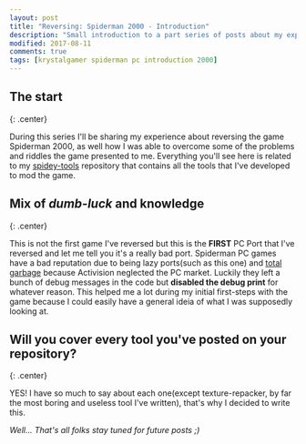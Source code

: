 ```yaml
---
layout: post
title: "Reversing: Spiderman 2000 - Introduction"
description: "Small introduction to a part series of posts about my experience with Spiderman 2000 (PC Version)"
modified: 2017-08-11
comments: true
tags: [krystalgamer spiderman pc introduction 2000]
---
```


## The start
{: .center}

During this series I'll be sharing my experience about reversing the game Spiderman 2000, as well how I was able to overcome some of the problems and riddles the game presented to me. Everything you'll see here is related to my [spidey-tools](http://www.github.com/krystalgamer/spidey-tools) repository that contains all the tools that I've developed to mod the game.


## Mix of *dumb-luck* and knowledge
{: .center}

This is not the first game I've reversed but this is the **FIRST** PC Port that I've reversed and let me tell you it's a really bad port. Spiderman PC games have a bad reputation due to being lazy ports(such as this one) and [total garbage](https://www.youtube.com/watch?v=pOU6HVSL6a8) because Activision neglected the PC market. Luckily they left a bunch of debug messages in the code but **disabled the debug print** for whatever reason.
This helped me a lot during my initial first-steps with the game because I could easily have a general ideia of what I was supposedly looking at.

## Will you cover every tool you've posted on your repository?
{: .center}

YES! I have so much to say about each one(except texture-repacker, by far the most boring and useless tool I've written), that's why I decided to write this.


*Well... That's all folks stay tuned for future posts ;)*
